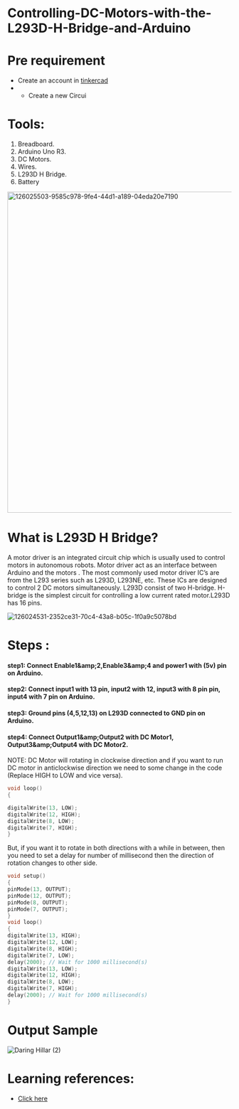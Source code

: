 # Controlling-DC-Motors-with-the-L293D-H-Bridge-and-Arduino
# Pre requirement  
* Create an account in [tinkercad](https://www.tinkercad.com/) 
*  * Create a new Circui
# Tools:
1. Breadboard.
2. Arduino Uno R3.
3. DC Motors.
4. Wires. 
5. L293D H Bridge.
6. Battery 
  <img width="722" alt="126025503-9585c978-9fe4-44d1-a189-04eda20e7190" src="https://user-images.githubusercontent.com/85800978/126887555-8c8ecf2e-7fdb-48b6-b2bb-423b3e49914e.png">

# What is L293D H Bridge?
A motor driver is an integrated circuit chip which is usually used to control motors in autonomous robots. Motor driver act as an interface between Arduino and the motors . The most commonly used motor driver IC’s are from the L293 series such as L293D, L293NE, etc. These ICs are designed to control 2 DC motors simultaneously. L293D consist of two H-bridge. H-bridge is the simplest circuit for controlling a low current rated motor.L293D has 16 pins.

![126024531-2352ce31-70c4-43a8-b05c-1f0a9c5078bd](https://user-images.githubusercontent.com/86169417/126885693-eda3444c-3c2e-4d5d-ba8b-328e36831b49.png)

# Steps : 
#### step1: Connect Enable1&amp;amp;2,Enable3&amp;amp;4 and power1 with (5v) pin on Arduino. 
#### step2: Connect input1 with 13 pin, input2 with 12, input3 with 8 pin pin, input4 with 7 pin on Arduino. 
#### step3: Ground pins (4,5,12,13) on L293D connected to GND pin on Arduino. 
#### step4: Connect Output1&amp;amp;Output2 with DC Motor1, Output3&amp;amp;Output4 with DC Motor2. 
NOTE: DC Motor will rotating in clockwise direction and if you want to run DC motor in anticlockwise direction we need to some change in the code (Replace HIGH to LOW and vice versa).
```c++  
void loop()
{  

digitalWrite(13, LOW); 
digitalWrite(12, HIGH); 
digitalWrite(8, LOW); 
digitalWrite(7, HIGH);   
} 
```
But, if you want it to rotate in both directions with a while in between, then you need to set a delay for number of millisecond then the direction of rotation changes to other side.  
```c++
void setup() 
{  
pinMode(13, OUTPUT); 
pinMode(12, OUTPUT); 
pinMode(8, OUTPUT);  
pinMode(7, OUTPUT);
}  
void loop() 
{ 
digitalWrite(13, HIGH); 
digitalWrite(12, LOW); 
digitalWrite(8, HIGH); 
digitalWrite(7, LOW); 
delay(2000); // Wait for 1000 millisecond(s)   
digitalWrite(13, LOW);   
digitalWrite(12, HIGH);  
digitalWrite(8, LOW); 
digitalWrite(7, HIGH); 
delay(2000); // Wait for 1000 millisecond(s) 
}  
``` 
# Output Sample 
![Daring Hillar (2)](https://user-images.githubusercontent.com/86169417/126885789-1774cd0a-1eb1-4e61-ac2e-5bf00c7379e2.png) 
# Learning references: 
* [Click here](https://www.youtube.com/watch?v=qJeAo4zo0IY)
